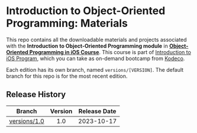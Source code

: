 # Introduction to Object-Oriented Programming: Materials

This repo contains all the downloadable materials and projects associated with the **Introduction to Object-Oriented Programming module** in **[Object-Oriented Programming in iOS Course](https://www.kodeco.com/ios/paths/object-oriented-programming)**.
This course is part of [Introduction to iOS Program](https://www.kodeco.com/ios/programs/introduction-to-ios), which you can take as on-demand bootcamp from [Kodeco](https://www.kodeco.com).

Each edition has its own branch, named `versions/[VERSION]`. The default branch for this repo is for the most recent edition.

## Release History

| Branch                                                                                  | Version | Release Date |
| --------------------------------------------------------------------------------------- |:-------:|:------------:|
| [versions/1.0](https://github.com/kodecocodes/m3-ioop-materials/tree/versions/1.0) | 1.0     | 2023-10-17   |
